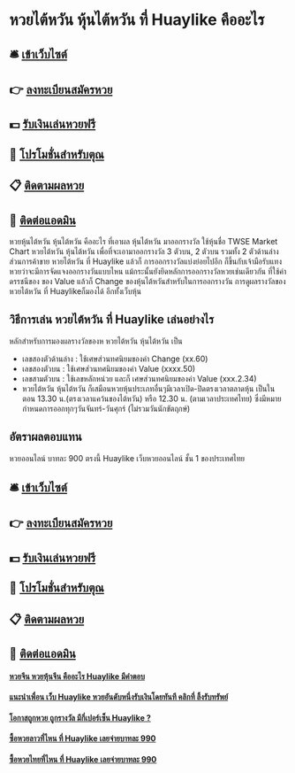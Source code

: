 # หวยไต้หวัน หุ้นไต้หวัน ที่ Huaylike คืออะไร

## 🛎 [เข้าเว็บไซต์](https://bit.ly/3SegSSm)
## 👉 [ลงทะเบียนสมัครหวย](https://bit.ly/3SegSSm)
## 💵 [รับเงินเล่นหวยฟรี](https://bit.ly/3UgZ7DB)
## 👑 [โปรโมชั่นสำหรับตุณ](https://bit.ly/3UgZ7DB)
## 📋 [ติดตามผลหวย](https://bit.ly/3UgZ7DB)
## 📱 [ติดต่อแอดมิน](https://bit.ly/3UgZ7DB)

หวยหุ้นไต้หวัน หุ้นไต้หวัน คืออะไร ที่เอาผล หุ้นไต้หวัน มาออกรางวัล ใช้หุ้นชื่อ TWSE Market Chart
หวยไต้หวัน หุ้นไต้หวัน เพื่อที่จะเอามาออกรางวัล 3 ตัวบน, 2 ตัวบน รวมทั้ง 2 ตัวด้านล่าง ส่วนการค้าขาย หวยไต้หวัน ที่ Huaylike แล้วก็ การออกรางวัลแบ่งย่อยไปอีก ก็ขึ้นกับเจ้ามือรับแทงหวยว่าจะมีการจัดแจงออกรางวันแบบไหน แม้กระนั้นยังยึดหลักการออกรางวัลหวยเช่นเดียวกัน ที่ใช้ค่า ดรรชนีของ ของ Value แล้วก็ Change ของหุ้นไต้หวันสำหรับในการออกรางวัน การดูผลรางวัลของ หวยไต้หวัน ที่ Huaylikeก็มองได้ อีกทั้งเว็บหุ้น

## วิธีการเล่น หวยไต้หวัน ที่ Huaylike เล่นอย่างไร
หลักสำหรับการมองผลรางวัลของห หวยไต้หวัน หุ้นไต้หวัน เป็น
- เลขสองตัวด้านล่าง : ใช้เศษส่วนทศนิยมของค่า Change (xx.60)
- เลขสองตัวบน : ใช้เศษส่วนทศนิยมของค่า Value (xxxx.50)
- เลขสามตัวบน : ใช้เลขหลักหน่วย และก็ เศษส่วนทศนิยมของค่า Value (xxx.2.34)
- หวยไต้หวัน หุ้นไต้หวัน ก็เสมือนหวยหุ้นประเภทอื่นๆมีเวลาเปิด-ปิดตรงเวลาตลาดหุ้น เป็นในตอน 13.30 น.(ตรงเวลาแคว้นของไต้หวัน) หรือ 12.30 น. (ตามเวลาประเทศไทย) ซึ่งมีหมายกำหนดการออกทุกๆวันจันทร์-วันศุกร์ (ไม่รวมวันนักขัตฤกษ์)

## อัตราผลตอบแทน
หวยออนไลน์ บาทละ 900 ตรงนี้ Huaylike เว็บหวยออนไลน์ ชั้น 1 ของประเทศไทย

## 🛎 [เข้าเว็บไซต์](https://bit.ly/3SegSSm)
## 👉 [ลงทะเบียนสมัครหวย](https://bit.ly/3SegSSm)
## 💵 [รับเงินเล่นหวยฟรี](https://bit.ly/3UgZ7DB)
## 👑 [โปรโมชั่นสำหรับตุณ](https://bit.ly/3UgZ7DB)
## 📋 [ติดตามผลหวย](https://bit.ly/3UgZ7DB)
## 📱 [ติดต่อแอดมิน](https://bit.ly/3UgZ7DB)

#### [หวยจีน หวยหุ้นจีน คืออะไร Huaylike มีคำตอบ](https://atom.io/themes/หวยจีน%20หวยหุ้นจีน%20คืออะไร%20Huaylike%20มีคำตอบ)
#### [แนะนำเพื่อน เว็บ Huaylike หวยอันดับหนึ่งรับเงินโดยทันที คลิกที่ ลิ้งรับทรัพย์](https://atom.io/themes/แนะนำเพื่อน%20เว็บ%20Huaylike%20หวยอันดับหนึ่งรับเงินโดยทันที%20คลิกที่%20ลิ้งรับทรัพย์)
#### [โอกาสถูกหวย ถูกรางวัล มีกี่เปอร์เซ็น Huaylike ?](https://atom.io/themes/โอกาสถูกหวย%20ถูกรางวัล%20มีกี่เปอร์เซ็น%20Huaylike%20?)
#### [ซื้อหวยลาวที่ไหน ที่ Huaylike เลยจ่ายบาทละ 990](https://atom.io/themes/ซื้อหวยลาวที่ไหน%20ที่%20Huaylike%20เลยจ่ายบาทละ%20990)
#### [ซื้อหวยไทยที่ไหน ที่ Huaylike เลยจ่ายบาทละ 990](https://atom.io/themes/ซื้อหวยไทยที่ไหน%20ที่%20Huaylike%20เลยจ่ายบาทละ%20990)
